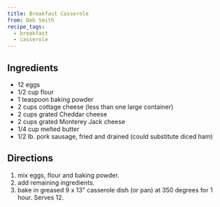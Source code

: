 ```yaml
---
title: Breakfast Casserole
from: Deb Smith
recipe_tags:
  - breakfast
  - casserole
---
```


## Ingredients

-   12 eggs
-   1/2 cup flour
-   1 teaspoon baking powder
-   2 cups cottage cheese (less than one large container)
-   2 cups grated Cheddar cheese
-   2 cups grated Monterey Jack cheese
-   1/4 cup melted butter
-   1/2 lb. pork sausage, fried and drained (could substitute diced ham)

## Directions

1.  mix eggs, flour and baking powder.
2.  add remaining ingredients.
3.  bake in greased 9 x 13" casserole dish (or pan) at 350 degrees for 1 hour. Serves 12.
